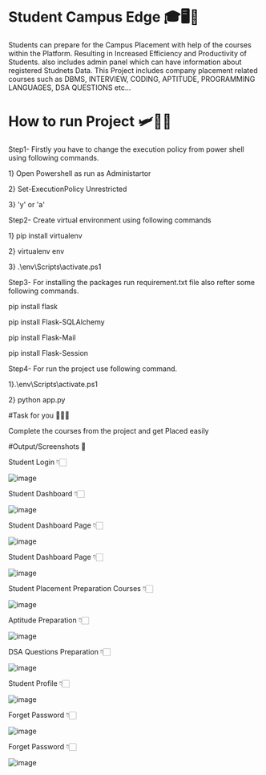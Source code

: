 # Student Campus Edge 🎓🖥️🏬
Students can prepare for the Campus Placement with help of the courses within the Platform. Resulting in Increased Efficiency and Productivity of Students. also includes admin panel which can have information about registered Studnets Data. This Project includes company placement related courses such as DBMS, INTERVIEW, CODING, APTITUDE, PROGRAMMING LANGUAGES, DSA QUESTIONS etc...

# How to run Project 🛩️🔎📝

Step1- Firstly you have to change the execution policy from power shell using following commands.

1} Open Powershell as run as Administartor

2} Set-ExecutionPolicy Unrestricted

3} 'y' or 'a'


Step2- Create virtual environment using following commands

1} pip install virtualenv

2} virtualenv env

3} .\env\Scripts\activate.ps1

Step3- For installing the packages run requirement.txt file also refter some following commands.

pip install flask

pip install Flask-SQLAlchemy

pip install Flask-Mail 

pip install Flask-Session

Step4- For run the project use following command.

1}.\env\Scripts\activate.ps1

2} python app.py 

#Task for you 🧩🎯🧮

Complete the courses from the project and get Placed easily

#Output/Screenshots 🔗

Student Login 👇🏻

![image](https://github.com/Devesh-Mande/Student-Campus-Edge/assets/101311591/50f5b088-5829-4007-8e37-3dcb57648289)


Student Dashboard 👇🏻

![image](https://github.com/Devesh-Mande/Student-Campus-Edge/assets/101311591/8d0f81de-4319-4680-bb8a-ddfb3d864f2e)


Student Dashboard Page 👇🏻

![image](https://github.com/Devesh-Mande/Student-Campus-Edge/assets/101311591/9f45dd8f-1383-44a1-a993-47a8a4c55673)


Student Dashboard Page 👇🏻

![image](https://github.com/Devesh-Mande/Student-Campus-Edge/assets/101311591/82b6f352-4049-4f0b-a94c-3228c5e91165)


Student Placement Preparation Courses 👇🏻

![image](https://github.com/Devesh-Mande/Student-Campus-Edge/assets/101311591/981fa91b-e6eb-46b0-a450-41cc812fa1c2)


Aptitude Preparation 👇🏻

![image](https://github.com/Devesh-Mande/Student-Campus-Edge/assets/101311591/de267dab-4c5f-4ed8-92bd-71c579f92af2)


DSA Questions Preparation 👇🏻

![image](https://github.com/Devesh-Mande/Student-Campus-Edge/assets/101311591/56eeca6f-7be6-4008-ac67-79380f2d7448)


Student Profile 👇🏻

![image](https://github.com/Devesh-Mande/Student-Campus-Edge/assets/101311591/56fca392-edac-4978-8000-548626fe0abd)


Forget Password 👇🏻

![image](https://github.com/Devesh-Mande/Student-Campus-Edge/assets/101311591/da393042-58d9-488e-aa78-bb5bc3e15981)


Forget Password 👇🏻

![image](https://github.com/Devesh-Mande/Student-Campus-Edge/assets/101311591/378d52fc-63ac-4034-9c79-3a14fc79c385)

